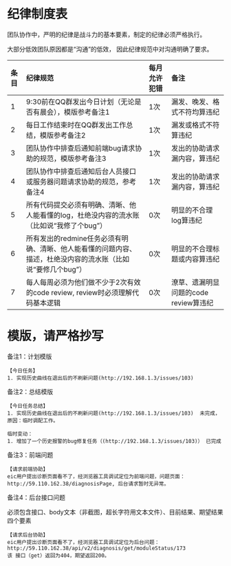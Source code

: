 # 纪律制度表

团队协作中，严明的纪律是战斗力的基本要素，制定的纪律必须严格执行。

大部分低效团队原因都是“沟通”的低效， 因此纪律规范中对沟通明确了要求。

| 条目 | 纪律规范 | 每月允许犯错 | 备注 |
| :--- | :--- | :--- | :--- |
| 1 | 9:30前在QQ群发出今日计划（无论是否有晨会），模版参考备注1 | 1次 | 漏发、晚发、格式不符均算违纪 |
| 2 | 每日工作结束时在QQ群发出工作总结，模版参考备注2 | 1次 | 漏发或格式不符算违纪 |
| 3 | 团队协作中排查后通知前端bug请求协助的规范，模版参考备注3 | 1次 | 发出的协助请求漏内容，算违纪 |
| 4 | 团队协作中排查后通知后台人员接口或服务器问题请求协助的规范，参考备注4 | 1次 | 发出的协助请求漏内容，算违纪 |
| 5 | 所有代码提交必须有明确、清晰、他人能看懂的log，杜绝没内容的流水账（比如说“我修了个bug”） | 0次 | 明显的不合理log算违纪 |
| 6 | 所有发出的redmine任务必须有明确、清晰、他人能看懂的问题内容、描述，杜绝没内容的流水账（比如说“要修几个bug”） | 0次 | 明显的不合理标题或内容算违纪 |
| 7 | 每人每周必须为他们做不少于2次有效的code review, review时必须理解代码基本逻辑 | 0次 | 潦草、遗漏明显问题的code review算违纪 |

# 模版，请严格抄写

备注1：计划模版

```
【今日任务】
1. 实现历史曲线在退出后的不刷新问题(http://192.168.1.3/issues/103)
```

备注2：总结模版

```
【今日任务总结】
1. 实现历史曲线在退出后的不刷新问题(http://192.168.1.3/issues/103)  未完成，原因：临时调配工作。

临时变动：
1. 增加了一个历史报警的bug修复任务（(http://192.168.1.3/issues/103)） 已完成
```

备注3：前端问题

```
【请求前端协助】
eic用户提出诊断页面看不了，经浏览器工具调试定位为前端问题，问题页面：http://59.110.162.38/diagnosisPage, 后台请求暂时无异常。
```

备注4：后台接口问题

必须包含接口、body文本（非截图，超长字符用文本文件）、目前结果、期望结果四个要素

```
【请求后台协助】
eic用户提出诊断页面看不了，经浏览器工具调试定位为后台问题：http://59.110.162.38/api/v2/diagnosis/get/moduleStatus/173
该 接口（get）返回为404，期望返回200。
```



